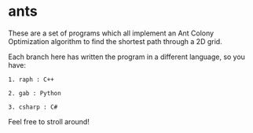 # ants

These are a set of programs which all implement an Ant Colony Optimization algorithm to find the shortest path through a 2D grid.

Each branch here has written the program in a different language, so you have:

	1. raph : C++

	2. gab : Python

	3. csharp : C#

Feel free to stroll around!
